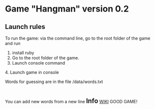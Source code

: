 # Game "Hangman" version 0.2

## Launch rules
To run the game: via the command line, go to the root folder of the game and run 

1. install ruby
2. Go to the root folder of the game.
3. Launch console command
<bundle install>
4. Launch game in console
<ruby main.rb>

Words for guessing are in the file /data/words.txt

You can add new words from a new line

## Info 
[WIKI](https://ru.wikipedia.org/wiki/%D0%92%D0%B8%D1%81%D0%B5%D0%BB%D0%B8%D1%86%D0%B0)


GOOD GAME!
